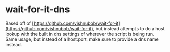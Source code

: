 # wait-for-it-dns

Based off of [https://github.com/vishnubob/wait-for-it](https://github.com/vishnubob/wait-for-it), but instead attempts to do a host lookup with the built in dns settings of wherever the script is being run. Same usage, but instead of a host:port, make sure to provide a dns name instead.
